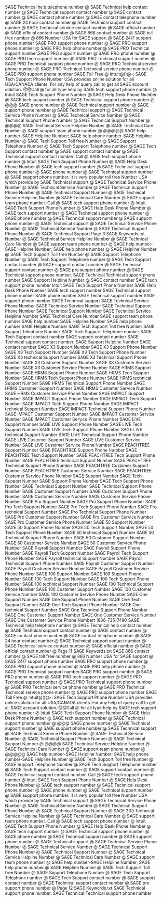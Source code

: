 SAGE Technical help telephone number @ SAGE Technical
help contact number @ SAGE Technical support contact number @ SAGE
contact number @ SAGE contact phone number @ SAGE contact telephone
number @ SAGE 24 hour contact number @ SAGE Technical support contact
number @ SAGE Technical service contact number @ SAGE official number
@ SAGE official contact number @ SAGE 866 contact number @ SAGE
toll free number @ 866 Number USA for SAGE support @ SAGE 24/7 support
phone number
SAGE PRO support phone number @ SAGE PRO support phone number @
SAGE PRO help phone number @ SAGE PRO Technical support
number.SAGE PRO support number @ SAGE PRO phone number @ SAGE
PRO tech support number @ SAGE PRO Technical support number @ SAGE PRO
Technical support phone number @ SAGE PRO Technical service phone number @
SAGE PRO Technical Technical service phone number @ SAGE PRO support
phone number
SAGE Toll Free @ Intuit@()@-: SAGE Tech Support Phone
Number USA provides online solution for all USA/CANADA clients. For any help of
query call  to get all SAGE account solution.
@@Call @  for all type help by SAGE tech support phone number @
 Intuit SAGE Tech Support Phone Number @ SAGE Help Desk Phone Number @
SAGE tech support number @ SAGE Technical support phone number @ @@@
SAGE phone number @ SAGE Technical support number @ SAGE support
phone number @ SAGE Technical support @ SAGE Technical Service Phone
Number @ SAGE Technical Service Number @ SAGE Technical Support Phone
Number @ SAGE Technical Support Number @ @@@@ SAGE Technical Service
Helpline Number @ SAGE Technical Care Number @ SAGE support team phone
number @ @@@@@
SAGE help number-SAGE Helpline Number; SAGE help phone
number-SAGE Helpline Number @ SAGE Tech Support Toll free Number @
SAGE Support Telephone Number @ SAGE Tech Support Telephone number @
SAGE Tech Support contact number @ SAGE support contact number @
SAGE Technical support contact number.
Call @ SAGE tech support phone number @ Intuit SAGE Tech Support Phone
Number @ SAGE Help Desk Phone Number @ SAGE tech support number @
SAGE Technical support phone number @ SAGE phone number @ SAGE
Technical support number @ SAGE support phone number.
It is very popular toll free Number USA which provide by SAGE Technical
support @ SAGE Technical Service Phone Number @ SAGE Technical Service
Number @ SAGE Technical Support Phone Number @ SAGE Technical Support
Number @ SAGE Technical Service Helpline Number @ SAGE Technical Care
Number @ SAGE support team phone number.
Call @ SAGE tech support phone number @ Intuit SAGE Tech Support Phone
Number @ SAGE Help Desk Phone Number @ SAGE tech support number @
SAGE Technical support phone number @ SAGE phone number @ SAGE
Technical support number @ SAGE support phone number @ SAGE Technical
support @ SAGE Technical Service Phone Number @ SAGE Technical Service
Number @ SAGE Technical Support Phone Number @ SAGE Technical Support
Page 3
SAGE Keywords.txt
Number @ SAGE Technical Service Helpline Number @ SAGE Technical Care
Number @ SAGE support team phone number @
SAGE help number-SAGE Helpline Number; SAGE help phone number @
SAGE Helpline Number @ SAGE Tech Support Toll free Number @ SAGE
Support Telephone Number @ SAGE Tech Support Telephone number @ SAGE
Tech Support contact number @ SAGE support contact number @ SAGE
Technical support contact number @ SAGE pro support phone number @
SAGE Technical support phone number. SAGE Technical Technical support
phone number
SAGE Support Helpline Number @ SAGE contact number
SAGE tech support phone number 
Intuit SAGE Tech Support Phone Number 
SAGE Help Desk Phone Number 
SAGE tech support number 
SAGE Technical support phone number 
SAGE phone number 
SAGE Technical support number 
SAGE support phone number 
SAGE Technical support 
SAGE Technical Service Phone Number 
SAGE Technical Service Number 
SAGE Technical Support Phone Number 
SAGE Technical Support Number 
SAGE Technical Service Helpline Number 
SAGE Technical Care Number 
SAGE support team phone number 
SAGE help number 
SAGE Helpline Number 
SAGE help phone number 
SAGE Helpline Number 
SAGE Tech Support Toll free Number 
SAGE Support Telephone Number 
SAGE Tech Support Telephone number 
SAGE Tech Support contact number 
SAGE support contact number 
SAGE Technical support contact number. 
SAGE Support Helpline Number 
SAGE contact number 
SAGE X3 Support Number
SAGE X3 Support Phone Number
SAGE X3 Tech Support Number
SAGE X3 Tech Support Phone Number
SAGE X3 technical Support Number
SAGE X3 Technical Support Phone Number
SAGE X3 Customer Support Number
SAGE X3 Customer Service Number
SAGE X3 Customer Service Phone Number
SAGE HRMS Support Number
SAGE HRMS Support Phone Number
SAGE HRMS Tech Support Number
SAGE HRMS Tech Support Phone Number
SAGE HRMS technical Support Number
SAGE HRMS Technical Support Phone Number
SAGE HRMS Customer Support Number
SAGE HRMS Customer Service Number
SAGE HRMS Customer Service Phone Number
SAGE IMPACT Support Number
SAGE IMPACT Support Phone Number
SAGE IMPACT Tech Support Number
SAGE IMPACT Tech Support Phone Number
SAGE IMPACT technical Support Number
SAGE IMPACT Technical Support Phone Number
SAGE IMPACT Customer Support Number
SAGE IMPACT Customer Service Number
SAGE IMPACT Customer Service Phone Number
SAGE LIVE Support Number
SAGE LIVE Support Phone Number
SAGE LIVE Tech Support Number
SAGE LIVE Tech Support Phone Number
SAGE LIVE technical Support Number
SAGE LIVE Technical Support Phone Number
SAGE LIVE Customer Support Number
SAGE LIVE Customer Service Number
SAGE LIVE Customer Service Phone Number
SAGE PEACHTREE Support Number
SAGE PEACHTREE Support Phone Number
SAGE PEACHTREE Tech Support Number
SAGE PEACHTREE Tech Support Phone Number
SAGE PEACHTREE technical Support Number
SAGE PEACHTREE Technical Support Phone Number
SAGE PEACHTREE Customer Support Number
SAGE PEACHTREE Customer Service Number
SAGE PEACHTREE Customer Service Phone Number
SAGE Support Number
SAGE Tech Support Number
SAGE Support Phone Number
SAGE Tech Support Phone Number
SAGE Technical Support Number
SAGE Technical Support Phone Number
SAGE Customer Support Number
SAGE Customer Support Phone Number
SAGE Customer Service Number
SAGE Customer Service Phone Number
SAGE Pro Support Number
SAGE Pro Support Phone Number
SAGE Pro Tech Support Number
SAGE Pro Tech Support Phone Number
SAGE Pro technical Support Number
SAGE Pro Technical Support Phone Number
SAGE Pro Customer Support Number
SAGE Pro Customer Service Number
SAGE Pro Customer Service Phone Number
SAGE 50 Support Number
SAGE 50 Support Phone Number
SAGE 50 Tech Support Number
SAGE 50 Tech Support Phone Number
SAGE 50 technical Support Number
SAGE 50 Technical Support Phone Number
SAGE 50 Customer Support Number
SAGE 50 Customer Service Number
SAGE 50 Customer Service Phone Number
SAGE Payroll Support Number
SAGE Payroll Support Phone Number
SAGE Payroll Tech Support Number
SAGE Payroll Tech Support Phone Number
SAGE Payroll technical Support Number
SAGE Payroll Technical Support Phone Number
SAGE Payroll Customer Support Number
SAGE Payroll Customer Service Number
SAGE Payroll Customer Service Phone Number
SAGE 100 Support Number
SAGE 100 Support Phone Number
SAGE 100 Tech Support Number
SAGE 100 Tech Support Phone Number
SAGE 100 technical Support Number
SAGE 100 Technical Support Phone Number
SAGE 100 Customer Support Number
SAGE 100 Customer Service Number
SAGE 100 Customer Service Phone Number
SAGE One Support Number
SAGE One Support Phone Number
SAGE One Tech Support Number
SAGE One Tech Support Phone Number
SAGE One technical Support Number
SAGE One Technical Support Phone Number
SAGE One Customer Support Number
SAGE One Customer Service Number
SAGE One Customer Service Phone Numbert
1866-725-7490 SAGE Technical help telephone number @ SAGE Technical
help contact  number @ SAGE Technical support contact
 number @ SAGE contact number @ SAGE contact phone
number @ SAGE contact telephone number @ SAGE 24 hour contact number @
 SAGE Technical support contact number @ SAGE Technical service contact
number @ SAGE official number @ SAGE official contact number @
Page 11
SAGE Keywords.txt
SAGE 866 contact number @ SAGE toll free number @ 866 Number USA for
SAGE support @ SAGE 24/7 support phone number
SAGE PRO support phone number @ SAGE PRO support phone number @
SAGE PRO help phone number @ SAGE PRO Technical support
number.SAGE PRO support number @ SAGE PRO phone number @ SAGE
PRO tech support number @ SAGE PRO Technical support number @ SAGE PRO
Technical support phone number @ SAGE PRO Technical service phone number @
SAGE PRO Technical Technical service phone number @ SAGE PRO support
phone number
SAGE Toll Free @ Intuit@()@-: SAGE Tech Support Phone
Number  USA provides online solution for all USA/CANADA clients. For
any help of query call  to get all SAGE account solution.
@@Call @  for all type help by SAGE tech support phone number @
 Intuit SAGE Tech Support Phone Number @ SAGE Help Desk Phone Number @
SAGE tech support number @ SAGE Technical support phone number @ @@@
SAGE phone number @ SAGE Technical support number @ SAGE support
phone number @ SAGE Technical support @ SAGE Technical Service Phone
Number @ SAGE Technical Service Number @ SAGE Technical Support Phone
Number @ SAGE Technical Support Number @ @@@@ SAGE Technical Service
Helpline Number @ SAGE Technical Care Number @ SAGE support team phone
number @ @@@@@
SAGE help number-SAGE Helpline Number; SAGE help phone
 number-SAGE Helpline Number @ SAGE Tech Support Toll
free Number @ SAGE Support Telephone Number @ SAGE Tech Support
Telephone number @ SAGE Tech Support contact number @ SAGE support
contact number @ SAGE Technical support contact number.
Call @ SAGE tech support phone number @ Intuit SAGE Tech Support Phone
Number @ SAGE Help Desk Phone Number @ SAGE tech support number @
SAGE Technical support phone number @ SAGE phone number @ SAGE
Technical support number @ SAGE support phone number.
It is very popular toll free Number USA which provide by SAGE Technical
support @ SAGE Technical Service Phone Number @ SAGE Technical Service
Number @ SAGE Technical Support Phone Number @ SAGE Technical Support
Number @ SAGE 300 Technical Service Helpline Number @ SAGE Technical Care
Number @ SAGE support team phone number.
Call @ SAGE tech support phone number @ Intuit SAGE Tech Support Phone
Number @ SAGE Help Desk Phone Number @ SAGE tech support number @
SAGE Technical support phone number @ SAGE phone number @ SAGE
Technical support number @ SAGE support phone number @ SAGE Technical
support @ SAGE Technical Service Phone Number @ SAGE Technical Service
Number @ SAGE Technical Support Phone Number @ SAGE Technical Support
Number @ SAGE Technical Service Helpline Number @ SAGE Technical Care
Number @ SAGE support team phone number @
SAGE help number-SAGE Helpline Number; SAGE help phone number @
SAGE Helpline Number @ SAGE Tech Support Toll free Number @ SAGE
Support Telephone Number @ SAGE Tech Support Telephone number @ SAGE
Tech Support contact number @ SAGE support contact number @ SAGE
Technical support contact number @ SAGE pro support phone number @
Page 12
SAGE Keywords.txt
SAGE Technical support phone number. SAGE Technical Technical support
phone number
